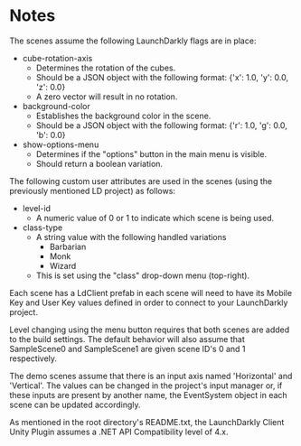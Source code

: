 # Notes
The scenes assume the following LaunchDarkly flags are in place:
* cube-rotation-axis
  * Determines the rotation of the cubes.
  * Should be a JSON object with the following format: {'x': 1.0, 'y': 0.0, 'z': 0.0}
  * A zero vector will result in no rotation.
* background-color
  * Establishes the background color in the scene.
  * Should be a JSON object with the following format: {'r': 1.0, 'g': 0.0, 'b': 0.0}
* show-options-menu
  * Determines if the "options" button in the main menu is visible.
  * Should return a boolean variation.

The following custom user attributes are used in the scenes (using the previously mentioned LD project) as follows:
* level-id
  * A numeric value of 0 or 1 to indicate which scene is being used.
* class-type
  * A string value with the following handled variations
    * Barbarian
    * Monk
    * Wizard
  * This is set using the "class" drop-down menu (top-right).

Each scene has a LdClient prefab in each scene will need to have its Mobile Key and User Key values defined in order to connect to your LaunchDarkly project.

Level changing using the menu button requires that both scenes are added to the build settings. The default behavior will also assume that SampleScene0 and SampleScene1 are given scene ID's 0 and 1 respectively.

The demo scenes assume that there is an input axis named 'Horizontal' and 'Vertical'. The values can be changed in the project's input manager or, if these inputs are present by another name, the EventSystem object in each scene can be updated accordingly.

As mentioned in the root directory's README.txt, the LaunchDarkly Client Unity Plugin assumes a .NET API Compatibility level of 4.x.
